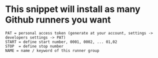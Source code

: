 # This snippet will install as many Github runners you want

    PAT = personal access token (generate at your account, settings -> developers settings -> PAT)
    START = define start number, 0001, 0002, ... 01,02
    STOP  = define stop number
    NAME = name / keyword of this runner group
